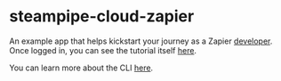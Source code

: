 # steampipe-cloud-zapier

An example app that helps kickstart your journey as a Zapier [developer](https://zapier.com/developer/). Once logged in, you can see the tutorial itself [here](https://zapier.com/developer/start/introduction).

You can learn more about the CLI [here](https://github.com/zapier/zapier-platform-cli).
